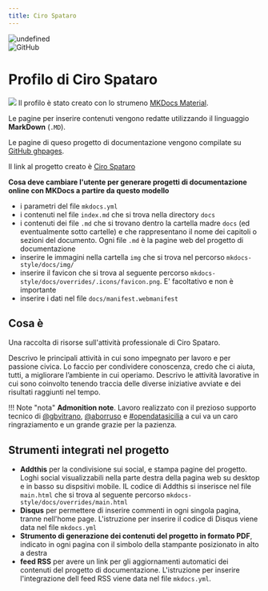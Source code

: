 ```yaml
---
title: Ciro Spataro 
---
```


<img alt="undefined" src="https://img.shields.io/github/last-commit/cirospat/cirospataro.svg?&label=ultimo_aggiornamento"> <br>
![GitHub](https://img.shields.io/github/license/cirospat/cirospataro)


# Profilo di Ciro Spataro
![](https://raw.githubusercontent.com/cirospat/mkdocs-style/main/docs/img/logo2.png)
Il profilo è stato creato con lo strumeno [MKDocs Material](https://squidfunk.github.io/mkdocs-material/getting-started/).

Le pagine per inserire contenuti vengono redatte utilizzando il linguaggio **MarkDown** (`.MD`).

Le pagine di queso progetto di documentazione vengono compilate su [GitHub ghpages](https://squidfunk.github.io/mkdocs-material/publishing-your-site/#with-github-actions).


Il link al progetto creato è [Ciro Spataro](https://cirospat.github.io/cirospataro)

**Cosa deve cambiare l'utente per generare progetti di documentazione online con MKDocs a partire da questo modello**
- i parametri del file `mkdocs.yml`
- i contenuti nel file `index.md` che si trova nella directory `docs`
- i contenuti dei file `.md` che si trovano dentro la cartella madre `docs` (ed eventualmente sotto cartelle) e che rappresentano il nome dei capitoli o sezioni del documento. Ogni file `.md` è la pagine web del progetto di documentazione
- inserire le immagini nella cartella `img` che si trova nel percorso `mkdocs-style/docs/img/`
- inserire il favicon che si trova al seguente percorso `mkdocs-style/docs/overrides/.icons/favicon.png`. E' facoltativo e non è importante
- inserire i dati nel file `docs/manifest.webmanifest`


## Cosa è
Una raccolta di risorse sull'attività professionale di Ciro Spataro.

Descrivo le principali attività in cui sono impegnato per lavoro e per passione civica. Lo faccio per condividere conoscenza, credo che ci aiuta, tutti, a migliorare l’ambiente in cui operiamo. Descrivo le attività lavorative in cui sono coinvolto tenendo traccia delle diverse iniziative avviate e dei risultati raggiunti nel tempo.

!!! Note "nota"
    **Admonition note**. Lavoro realizzato con il prezioso supporto tecnico di [@gbvitrano](https://github.com/gbvitrano), [@aborruso](https://github.com/aborruso) e [#opendatasicilia](https://github.com/opendatasicilia) a cui va un caro ringraziamento e un grande grazie per la pazienza.


## Strumenti integrati nel progetto
- **Addthis** per la condivisione sui social, e stampa pagine del progetto. Loghi social visualizzabili nella parte destra della pagina web su desktop e in basso su dispsitivi mobile. IL codice di Addthis si inserisce nel file `main.html` che si trova al seguente percorso `mkdocs-style/docs/overrides/main.html`
- **Disqus** per permettere di inserire commenti in ogni singola pagina, tranne nell'home page. L'istruzione per inserire il codice di Disqus viene data nel file `mkdocs.yml` 
- **Strumento di generazione dei contenuti del progetto in formato PDF**, indicato in ogni pagina con il simbolo della stampante posizionato in alto a destra
- **feed RSS** per avere un link per gli aggiornamenti automatici dei contenuti del progetto di documentazione. L'istruzione per inserire l'integrazione dell feed RSS viene data nel file `mkdocs.yml`.
